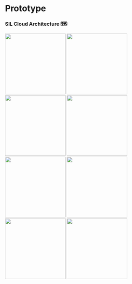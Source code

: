 # Prototype


### SIL Cloud Architecture 🗺
<div>
<img src="https://user-images.githubusercontent.com/57787993/176706050-331d2610-c2e1-4f68-9675-7cc125188861.png" width="200px" />
<img src="https://user-images.githubusercontent.com/57787993/176706069-d72aa199-e8f6-49ab-82af-9fd8d350faa5.png" width="200px" />
<img src="https://user-images.githubusercontent.com/57787993/176706090-94001b4e-06f5-4c6f-a4a2-4239d1618a75.png" width="200px" />
<img src="https://user-images.githubusercontent.com/57787993/176706123-440a8292-a3cf-4db0-a75c-4122e2c3e531.png" width="200px" />
</div>
<div>
<img src="https://user-images.githubusercontent.com/57787993/176706136-0ee40ad9-e200-4ae3-8656-9b9c128f290c.png" width="200px" />
<img src="https://user-images.githubusercontent.com/57787993/176706156-781d2cf7-5ffc-405e-9a16-eec4cc1a885b.png" width="200px" />
<img src="https://user-images.githubusercontent.com/57787993/176706181-adf1421f-f360-41d5-9c97-f92cf14a6e35.png" width="200px" />
<img src="https://user-images.githubusercontent.com/57787993/176706206-241d43f0-4138-4016-9838-73e3ecaf9b21.png" width="200px" />
</div>
